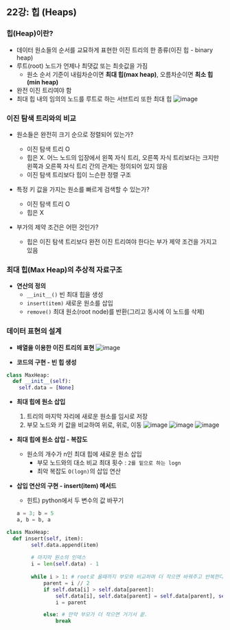 ## 22강: 힙 (Heaps)

### 힙(Heap)이란?
* 데이터 원소들의 순서를 교묘하게 표현한 이진 트리의 한 종류(이진 힙 - binary heap)
* 루트(root) 노드가 언제나 최댓값 또는 최솟값을 가짐
  * 원소 순서 기준이 내림차순이면 **최대 힙(max heap)**, 오름차순이면 **최소 힙(min heap)**
* 완전 이진 트리여야 함
* 최대 힙 내의 임의의 노드를 루트로 하는 서브트리 또한 최대 힙
![image](https://user-images.githubusercontent.com/109029407/204569508-43f77196-58f3-4aaa-8ae3-10ea21f6c772.png)

### 이진 탐색 트리와의 비교
* 원소들은 완전히 크기 순으로 정렬되어 있는가?
  * 이진 탐색 트리 O
  * 힙은 X. 어느 노드의 입장에서 왼쪽 자식 트리, 오른쪽 자식 트리보다는 크지만 왼쪽과 오른쪽 자식 트리 간의 관계는 정의되어 있지 않음
  * 이진 탐색 트리보다 힙이 느슨한 정렬 구조 

* 특정 키 값을 가지는 원소를 빠르게 검색할 수 있는가?
  * 이진 탐색 트리 O
  * 힙은 X

* 부가의 제약 조건은 어떤 것인가?
  * 힙은 이진 탐색 트리보다 완전 이진 트리여야 한다는 부가 제약 조건을 가지고 있음


### 최대 힙(Max Heap)의 추상적 자료구조
* **연산의 정의**
  * `__init__()` 빈 최대 힙을 생성
  * `insert(item)` 새로운 원소를 삽입
  * `remove()` 최대 원소(root node)를 반환(그리고 동시에 이 노드를 삭제)

### 데이터 표현의 설계
* **배열을 이용한 이진 트리의 표현**
![image](https://user-images.githubusercontent.com/109029407/204572509-844a7b2a-51b2-4208-b968-92071cba1e00.png)

* **코드의 구현 - 빈 힙 생성**
```python
class MaxHeap:
  def __init__(self):
    self.data = [None]
```

* **최대 힙에 원소 삽입**
  1. 트리의 마지막 자리에 새로운 원소를 임시로 저장
  2. 부모 노드와 키 값을 비교하여 위로, 위로, 이동 
  ![image](https://user-images.githubusercontent.com/109029407/204573204-1b41ec68-f3f6-4d5f-b064-40c04680bfb3.png)
  ![image](https://user-images.githubusercontent.com/109029407/204573303-30f2e665-5415-4703-8e41-51d09ae693d2.png)
  ![image](https://user-images.githubusercontent.com/109029407/204573662-94d032c7-8331-47b0-a472-1ccf7343154c.png)

* **최대 힙에 원소 삽입 - 복잡도**
  * 원소의 개수가 n인 최대 힙에 새로운 원소 삽입
    * 부모 노드와의 대소 비교 최대 횟수 : `2를 밑으로 하는 logn`
    * 최악 복잡도 `O(logn)`의 삽입 연산

* **삽입 연산의 구현 - insert(item) 메서드**
  * 힌트) python에서 두 변수의 값 바꾸기
  ```python
  a = 3; b = 5
  a, b = b, a
  ```
```python
class MaxHeap:
  def insert(self, item):
        self.data.append(item)
        
        # 마지막 원소의 인덱스
        i = len(self.data) - 1 
        
        while i > 1: # root로 올때까지 부모와 비교하며 더 작으면 바꿔주고 반복한다.
            parent = i // 2 
            if self.data[i] > self.data[parent]: 
                self.data[i], self.data[parent] = self.data[parent], self.data[i]
                i = parent

            else: # 만약 부모가 더 작으면 거기서 끝.
                break
```

